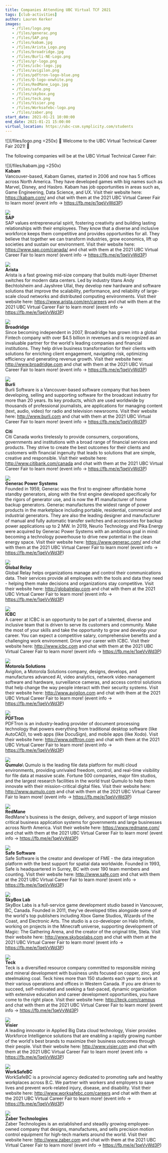 ```yaml
---
title: Companies Attending UBC Virtual TCF 2021
tags: [club-activities]
author: Lauren Kerker
images:
   - /files/logo.png
   - /files/generac.png
   - /files/SAP.png
   - /files/kabam.jpg
   - /files/Arista_Logo.png
   - /files/broadridge.jpg
   - /files/Burli-NE-Logo.png
   - /files/gr-logo.png
   - /files/icbc-logo.jpg
   - /files/avigilon.png
   - /files/pdftron-logo-blue.png
   - /files/Q-logo-onwhite.png
   - /files/RedMane_Logo.jpg
   - /files/safe.png
   - /files/skybox.png
   - /files/teck.png
   - /files/Visier.png
   - /files/Worksafebc-logo.png
   - /files/zaber.png
start_date: 2021-01-21 10:00:00
end_date: 2021-01-21 15:00:00
virtual_location: https://ubc-csm.symplicity.com/students
---
```

![](/files/logo.png =250x)
🎉 Welcome to the UBC Virtual Technical Career Fair 2021! 🎉


The following companies will be at the UBC Virtual Technical Career Fair:



![](/files/kabam.jpg =250x)\
**Kabam**\
Vancouver-based, Kabam Games, started in 2006 and now has 5 offices across North America. They have developed games with big names such as Marvel, Disney, and Hasbro. Kabam has job opportunities in areas such as, Game Engineering, Data Science, and UX. Visit their website here: https://kabam.com/ and chat with them at the 2021 UBC Virtual Career Fair to learn more! (event info -> https://fb.me/e/1qeVvWd3P)

![](/files/SAP.png)\
**SAP**\
SAP values entrepreneurial spirit, fostering creativity and building lasting relationships with their employees. They know that a diverse and inclusive workforce keeps them competitive and provides opportunities for all. They believe that together we can transform industries, grow economics, lift up societies and sustain our environment. Visit their website here: https://www.sap.com/canada/  and chat with them at the 2021 UBC Virtual Career Fair to learn more! (event info -> https://fb.me/e/1qeVvWd3P)

![](/files/Arista_Logo.png)\
**Arista**\
Arista is a fast growing mid-size company that builds multi-layer Ethernet switches for modern data centers. Led by industry titans Andy Bechtolsheim and Jayshree Ullal, they develop new hardware and software solutions that improve the scalability, performance, and reliability of large-scale cloud networks and distributed computing environments. Visit their website here: https://www.arista.com/en/careers  and chat with them at the 2021 UBC Virtual Career Fair to learn more! (event info -> https://fb.me/e/1qeVvWd3P)

![](/files/broadridge.jpg)\
**Broadridge**\
Since becoming independent in 2007, Broadridge has grown into a global Fintech company with over $4.5 billion in revenues and is recognized as an invaluable partner for the world's leading companies and financial institutions. They help drive business transformation for their clients with solutions for enriching client engagement, navigating risk, optimizing efficiency and generating revenue growth. Visit their website here: http://www.broadridge.com and chat with them at the 2021 UBC Virtual Career Fair to learn more! (event info -> https://fb.me/e/1qeVvWd3P)

![](/files/Burli-NE-Logo.png)\
**Burli**\
Burli Software is a Vancouver-based software company that has been developing, selling and supporting software for the broadcast industry for more than 20 years. Its key products, which are used worldwide by thousands of professional journalists, are applications for managing content (text, audio, video) for radio and television newsrooms. Visit their website here: http://www.burli.com and chat with them at the 2021 UBC Virtual Career Fair to learn more! (event info -> https://fb.me/e/1qeVvWd3P)



**Citi**\
Citi Canada works tirelessly to provide consumers, corporations, governments and institutions with a broad range of financial services and products. They strive to create the best outcomes for their clients and customers with financial ingenuity that leads to solutions that are simple, creative and responsible. Visit their website here: http://www.citibank.com/canada and chat with them at the 2021 UBC Virtual Career Fair to learn more! (event info -> https://fb.me/e/1qeVvWd3P)



![](/files/generac.png)\
**Generac Power Systems**\
Founded in 1959, Generac was the first to engineer affordable home standby generators, along with the first engine developed specifically for the rigors of generator use, and is now the #1 manufacturer of home backup generators. Generac manufactures the widest range of power products in the marketplace including portable, residential, commercial and industrial generators. They are also the leading designer and manufacturer of manual and fully automatic transfer switches and accessories for backup power applications up to 2 MW.
In 2019, Neurio Technology and Pika Energy were acquired by Generac Power Systems with an ambitious goal in mind: becoming a technology powerhouse to drive new potential in the clean energy space. Visit their website here: https://www.generac.com/ and chat with them at the 2021 UBC Virtual Career Fair to learn more! (event info -> https://fb.me/e/1qeVvWd3P)



![](/files/gr-logo.png)\
**Global Relay**\
Global Relay helps organizations manage and control their communications data. Their services provide all employees with the tools and data they need - helping them make decisions and organizations stay competitive. Visit their website here: http://globalrelay.com and chat with them at the 2021 UBC Virtual Career Fair to learn more! (event info -> https://fb.me/e/1qeVvWd3P)


![](/files/icbc-logo.jpg)\
**ICBC**\
A career at ICBC is an opportunity to be part of a talented, diverse and inclusive team that is driven to serve its customers and community. Make the most of your skills and take the opportunity to grow and develop your career. You can expect a competitive salary, comprehensive benefits and a challenging work environment. Drive your career with ICBC. Visit their website here: http://www.icbc.com and chat with them at the 2021 UBC Virtual Career Fair to learn more! (event info -> https://fb.me/e/1qeVvWd3P)


![](/files/avigilon.png)\
**Motorola Solutions**\
Avigilon, a Motorola Solutions company, designs, develops, and manufactures advanced AI, video analytics, network video management software and hardware, surveillance cameras, and access control solutions that help change the way people interact with their security systems. Visit their website here: http://www.avigilon.com and chat with them at the 2021 UBC Virtual Career Fair to learn more! (event info -> https://fb.me/e/1qeVvWd3P)


![](/files/pdftron-logo-blue.png)\
**PDFTron**\
PDFTron is an industry-leading provider of document processing technology that powers everything from traditional desktop software (like AutoCAD), to web apps (like DocuSign), and mobile apps (like Xodo). Visit their website here: http://www.pdftron.com and chat with them at the 2021 UBC Virtual Career Fair to learn more! (event info -> https://fb.me/e/1qeVvWd3P)


![](/files/Q-logo-onwhite.png)\
**Qumulo**\ 
Qumulo is the leading file data platform for multi cloud environments, providing unrivaled freedom, control, and real-time visibility for file data at massive scale. Fortune 500 companies, major film studios, and the largest research facilities in the world trust Qumulo to help them innovate with their mission-critical digital files. Visit their website here: http://www.qumulo.com and chat with them at the 2021 UBC Virtual Career Fair to learn more! (event info -> https://fb.me/e/1qeVvWd3P)


![](/files/RedMane_Logo.jpg)\
**RedMane**\
RedMane's business is the design, delivery, and support of large mission critical business application systems for governments and large businesses across North America. Visit their website here: https://www.redmane.com/ and chat with them at the 2021 UBC Virtual Career Fair to learn more! (event info -> https://fb.me/e/1qeVvWd3P)


![](/files/safe.png)\
**Safe Software**\
Safe Software is the creator and developer of FME - the data integration platform with the best support for spatial data worldwide. Founded in 1993, Safe is headquartered in Surrey, BC with over 190 team members and counting. Visit their website here: http://www.safe.com and chat with them at the 2021 UBC Virtual Career Fair to learn more! (event info -> https://fb.me/e/1qeVvWd3P)


![](/files/skybox.png)\
**SkyBox Lab**\
SkyBox Labs is a full-service game development studio based in Vancouver, BC, Canada. Founded in 2011, they've developed titles alongside some of the world's top publishers including Xbox Game Studios, Wizards of the Coast, and Electronic Arts. The studio is a co-developer on Halo Infinite, working on projects in the Minecraft universe, supporting development of Magic: The Gathering Arena, and the creator of the original title, Stela. Visit their website here: http://www.skyboxlabs.com and chat with them at the 2021 UBC Virtual Career Fair to learn more! (event info -> https://fb.me/e/1qeVvWd3P)


![](/files/teck.png)\
**Teck**\
Teck is a diversified resource company committed to responsible mining and mineral development with business units focused on copper, zinc, and steelmaking coal. Teck hires more than 150 students each year to work at their various operations and offices in Western Canada. If you are driven to succeed, self-motivated and seeking a fast-paced, dynamic organization with extensive education and career development opportunities, you have come to the right place. Visit their website here: http://teck.com/campus and chat with them at the 2021 UBC Virtual Career Fair to learn more! (event info -> https://fb.me/e/1qeVvWd3P)


![](/files/Visier.png)\
**Visier**\
A leading innovator in Applied Big Data cloud technology, Visier provides Workforce Intelligence solutions that are enabling a rapidly growing number of the world's best brands to maximize their business outcomes through their people. Visit their website here: http://www.visier.com and chat with them at the 2021 UBC Virtual Career Fair to learn more! (event info -> https://fb.me/e/1qeVvWd3P)


![](/files/Worksafebc-logo.png)\
**WorkSafeBC**\
WorkSafeBC is a provincial agency dedicated to promoting safe and healthy workplaces across B.C. We partner with workers and employers to save lives and prevent work-related injury, disease, and disability. Visit their website here: http://www.worksafebc.com/careers and chat with them at the 2021 UBC Virtual Career Fair to learn more! (event info -> https://fb.me/e/1qeVvWd3P)


![](/files/zaber.png)\
**Zaber Technologies**\
Zaber Technologies is an established and steadily growing employee-owned company that designs, manufactures, and sells precision motion control equipment for high-tech markets around the world. Visit their website here: http://www.zaber.com and chat with them at the 2021 UBC Virtual Career Fair to learn more! (event info -> https://fb.me/e/1qeVvWd3P)


